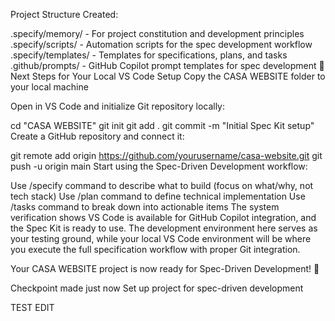 Project Structure Created:

.specify/memory/ - For project constitution and development principles
.specify/scripts/ - Automation scripts for the spec development workflow
.specify/templates/ - Templates for specifications, plans, and tasks
.github/prompts/ - GitHub Copilot prompt templates for spec development
🚀 Next Steps for Your Local VS Code Setup
Copy the CASA WEBSITE folder to your local machine

Open in VS Code and initialize Git repository locally:

cd "CASA WEBSITE"
git init
git add .
git commit -m "Initial Spec Kit setup"
Create a GitHub repository and connect it:

git remote add origin https://github.com/yourusername/casa-website.git
git push -u origin main
Start using the Spec-Driven Development workflow:

Use /specify command to describe what to build (focus on what/why, not tech stack)
Use /plan command to define technical implementation
Use /tasks command to break down into actionable items
The system verification shows VS Code is available for GitHub Copilot integration, and the Spec Kit is ready to use. The development environment here serves as your testing ground, while your local VS Code environment will be where you execute the full specification workflow with proper Git integration.

Your CASA WEBSITE project is now ready for Spec-Driven Development! 🎉

Checkpoint made
just now
Set up project for spec-driven development

TEST EDIT